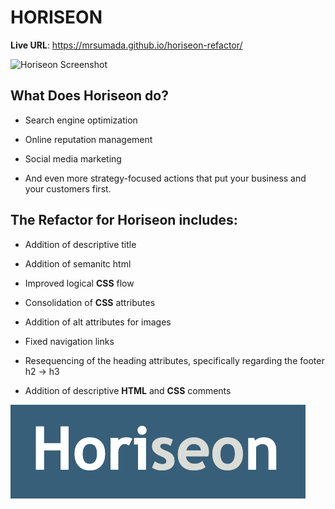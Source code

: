 # HORISEON

**Live URL**: https://mrsumada.github.io/horiseon-refactor/

<img width="1048" alt="Horiseon Screenshot" src="assets/images/horiseon-screenshot.png">

## What Does Horiseon do?

  - Search engine optimization
  
  - Online reputation management

  - Social media marketing

  - And even more strategy-focused actions that put your business and your customers first.
  

## The Refactor for Horiseon includes: 

  - Addition of descriptive title
  
  - Addition of semanitc html
  
  - Improved logical **CSS** flow
  
  - Consolidation of **CSS** attributes
  
  - Addition of alt attributes for images
  
  - Fixed navigation links
  
  - Resequencing of the heading attributes, specifically regarding the footer h2 -> h3
  
  - Addition of descriptive **HTML** and **CSS** comments

  ![Horiseon logo](./assets/images/horiseon-logo.png)
